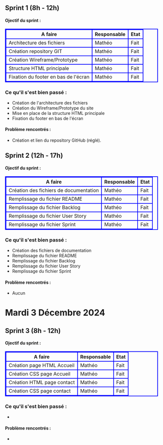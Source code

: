 <style>table,tr,td,th{border:solid 2px blue};</style>


## Sprint 1 (8h - 12h)
#### **Ojectif du sprint** :

<table>
    <thead>
        <th>A faire</th>
        <th>Responsable</th>
        <th>Etat</th>
    </thead>
    <tbody>
        <tr>
            <td>Architecture des fichiers</td>
            <td>Mathéo</td>
            <td>Fait</td>
        </tr>
        <tr>
            <td>Création repository GIT</td>
            <td>Mathéo</td>
            <td>Fait</td>
        </tr>
        <tr>
            <td>Création Wireframe/Prototype </td>
            <td>Mathéo</td>
            <td>Fait</td>
        </tr>
        <tr>
            <td>Structure HTML principale </td>
            <td>Mathéo</td>
            <td>Fait</td>
        </tr>
        <tr>
            <td>Fixation du footer en bas de l'écran  </td>
            <td>Mathéo</td>
            <td>Fait</td>
        </tr>
    </tbody>
</table>

### **Ce qu'il s'est bien passé** :
* Création de l'architecture des fichiers
* Création du Wireframe/Prototype du site
* Mise en place de la structure HTML principale
* Fixation du footer en bas de l'écran
#### **Problème rencontrés** :
* Création et lien du repository GitHub (réglé).

## Sprint 2 (12h - 17h)
#### **Ojectif du sprint** :

<table>
    <thead>
        <th>A faire</th>
        <th>Responsable</th>
        <th>Etat</th>
    </thead>
    <tbody>
        <tr>
            <td>Création des fichiers de documentation</td>
            <td>Mathéo</td>
            <td>Fait</td>
        </tr>
        <tr>
            <td>Remplissage du fichier README</td>
            <td>Mathéo</td>
            <td>Fait</td>
        </tr>
        <tr>
            <td>Remplissage du fichier Backlog</td>
            <td>Mathéo</td>
            <td>Fait</td>
        </tr>
        <tr>
            <td>Remplissage du fichier User Story</td>
            <td>Mathéo</td>
            <td>Fait</td>
        </tr>
        <tr>
            <td>Remplissage du fichier Sprint</td>
            <td>Mathéo</td>
            <td>Fait</td>
        </tr>
    </tbody>
</table>

### **Ce qu'il s'est bien passé** :
* Création des fichiers de documentation
* Remplissage du fichier README
* Remplissage du fichier Backlog
* Remplissage du fichier User Story
* Remplissage du fichier Sprint
#### **Problème rencontrés** :
* Aucun

# Mardi 3 Décembre 2024
## Sprint 3 (8h - 12h)
#### **Ojectif du sprint** :

<table>
    <thead>
        <th>A faire</th>
        <th>Responsable</th>
        <th>Etat</th>
    </thead>
    <tbody>
        <tr>
            <td>Création page HTML Accueil</td>
            <td>Mathéo</td>
            <td>Fait</td>
        </tr>
        <tr>
            <td>Création CSS page Accueil</td>
            <td>Mathéo</td>
            <td>Fait</td>
        </tr>
        <tr>
            <td>Création HTML page contact</td>
            <td>Mathéo</td>
            <td>Fait</td>
        </tr>
        <tr>
            <td>Création CSS page contact</td>
            <td>Mathéo</td>
            <td>Fait</td>
        </tr>
    </tbody>
</table>

### **Ce qu'il s'est bien passé** :
* 
#### **Problème rencontrés** :
* 